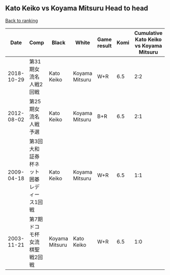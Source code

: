 ## Kato Keiko vs Koyama Mitsuru Head to head

[Back to ranking](../../index.md)




| **Date** | **Comp** | **Black** | **White** | **Game result** | **Komi** | **Cumulative Kato Keiko vs Koyama Mitsuru** | **Kato Keiko streak** | **Koyama Mitsuru streak** | 
| --- | --- | --- | --- | --- | --- | --- | --- | --- |
| 2018-10-29 | 第31期女流名人戦2回戦 | Kato Keiko | Koyama Mitsuru | W+R | 6.5 | 2:2 | 0 | 1 | 
| 2012-08-02 | 第25期女流名人戦予選 | Kato Keiko | Koyama Mitsuru | B+R | 6.5 | 2:1 | 1 | 0 | 
| 2009-04-18 | 第3回大和証券杯ネット囲碁レディース1回戦 | Kato Keiko | Koyama Mitsuru | W+R | 6.5 | 1:1 | 0 | 1 | 
| 2003-11-21 | 第7期ドコモ杯女流棋聖戦2回戦 | Koyama Mitsuru | Kato Keiko | W+R | 6.5 | 1:0 | 1 | 0 |




